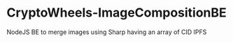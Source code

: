 # CryptoWheels-ImageCompositionBE
NodeJS BE to merge images using Sharp having an array of CID IPFS
